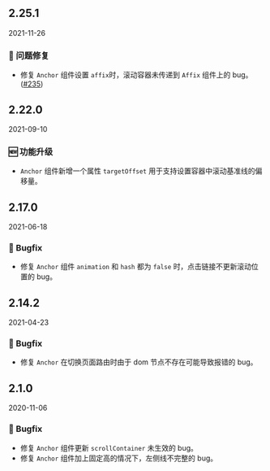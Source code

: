 ## 2.25.1

2021-11-26

### 🐛 问题修复

- 修复 `Anchor` 组件设置 `affix`时，滚动容器未传递到 `Affix` 组件上的 bug。([#235](https://github.com/arco-design/arco-design/pull/235))

## 2.22.0

2021-09-10

### 🆕 功能升级

- `Anchor` 组件新增一个属性 `targetOffset` 用于支持设置容器中滚动基准线的偏移量。

## 2.17.0

2021-06-18

### 🐛 Bugfix

- 修复 `Anchor` 组件 `animation` 和 `hash` 都为 `false` 时，点击链接不更新滚动位置的 bug。

## 2.14.2

2021-04-23

### 🐛 Bugfix

- 修复 `Anchor` 在切换页面路由时由于 dom 节点不存在可能导致报错的 bug。

## 2.1.0

2020-11-06

### 🐛 Bugfix

- 修复 `Anchor` 组件更新 `scrollContainer` 未生效的 bug。
- 修复 `Anchor` 组件加上固定高的情况下，左侧线不完整的 bug。



